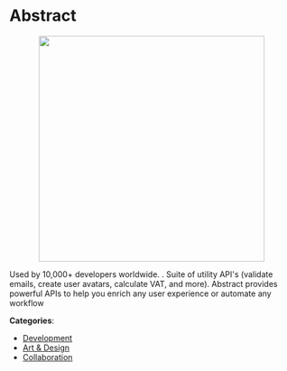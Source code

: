 # Abstract
<p align="center">
    <img width="400" src="https://raw.githubusercontent.com/apis-list/apis-list/apis/abstract/logo_256x256.png" />
</p>

Used by 10,000+ developers worldwide. . Suite of utility API's (validate emails, create user avatars, calculate VAT, and more). Abstract provides powerful APIs to help you enrich any user experience or automate any workflow



**Categories**:
- [Development](https://github.com/apis-list/apis-list#development)
- [Art & Design](https://github.com/apis-list/apis-list#art-and-design)
- [Collaboration](https://github.com/apis-list/apis-list#collaboration)






